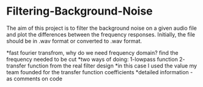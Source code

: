 # Filtering-Background-Noise
The aim of this project is to filter the background noise on a given audio file and plot the differences between the frequency responses. Initially, the file should be in .wav format or converted to .wav format. 

*fast fourier transfrom, why do we need frequency domain? find the frequency needed to be cut
*two ways of doing: 1-lowpass function 2- transfer function from the real filter design
*in this case I used the value my team founded for the transfer function coefficients
*detailed information - as comments on code
